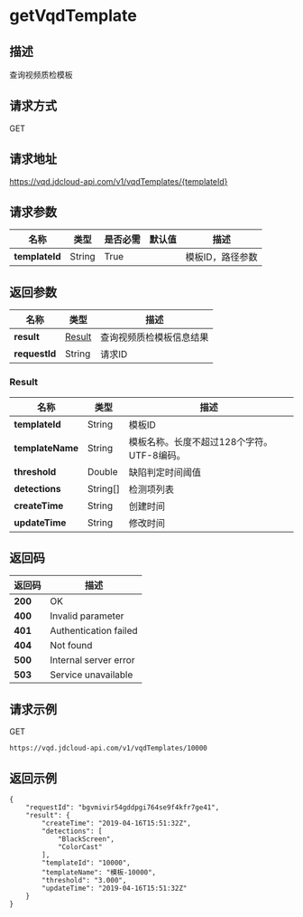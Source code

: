 # getVqdTemplate


## 描述
查询视频质检模板

## 请求方式
GET

## 请求地址
https://vqd.jdcloud-api.com/v1/vqdTemplates/{templateId}


## 请求参数
|名称|类型|是否必需|默认值|描述|
|---|---|---|---|---|
|**templateId**|String|True| |模板ID，路径参数|


## 返回参数
|名称|类型|描述|
|---|---|---|
|**result**|[Result](getvqdtemplate#result)|查询视频质检模板信息结果|
|**requestId**|String|请求ID|

### <div id="result">Result</div>
|名称|类型|描述|
|---|---|---|
|**templateId**|String|模板ID|
|**templateName**|String|模板名称。长度不超过128个字符。UTF-8编码。<br>|
|**threshold**|Double|缺陷判定时间阈值|
|**detections**|String[]|检测项列表|
|**createTime**|String|创建时间|
|**updateTime**|String|修改时间|

## 返回码
|返回码|描述|
|---|---|
|**200**|OK|
|**400**|Invalid parameter|
|**401**|Authentication failed|
|**404**|Not found|
|**500**|Internal server error|
|**503**|Service unavailable|

## 请求示例
GET
```
https://vqd.jdcloud-api.com/v1/vqdTemplates/10000

```

## 返回示例
```
{
    "requestId": "bgvmivir54gddpgi764se9f4kfr7ge41", 
    "result": {
        "createTime": "2019-04-16T15:51:32Z", 
        "detections": [
            "BlackScreen", 
            "ColorCast"
        ], 
        "templateId": "10000", 
        "templateName": "模板-10000", 
        "threshold": "3.000", 
        "updateTime": "2019-04-16T15:51:32Z"
    }
}
```
